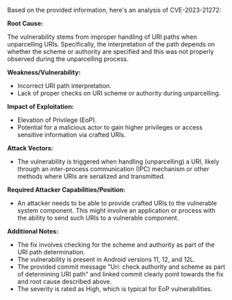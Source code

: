 Based on the provided information, here's an analysis of CVE-2023-21272:

**Root Cause:**

The vulnerability stems from improper handling of URI paths when unparcelling URIs. Specifically, the interpretation of the path depends on whether the scheme or authority are specified and this was not properly observed during the unparcelling process.

**Weakness/Vulnerability:**
- Incorrect URI path interpretation.
- Lack of proper checks on URI scheme or authority during unparcelling.

**Impact of Exploitation:**
- Elevation of Privilege (EoP).
- Potential for a malicious actor to gain higher privileges or access sensitive information via crafted URIs.

**Attack Vectors:**
- The vulnerability is triggered when handling (unparcelling) a URI, likely through an inter-process communication (IPC) mechanism or other methods where URIs are serialized and transmitted.

**Required Attacker Capabilities/Position:**
- An attacker needs to be able to provide crafted URIs to the vulnerable system component. This might involve an application or process with the ability to send such URIs to a vulnerable component.

**Additional Notes:**
- The fix involves checking for the scheme and authority as part of the URI path determination.
- The vulnerability is present in Android versions 11, 12, and 12L.
- The provided commit message "Uri: check authority and scheme as part of determining URI path" and linked commit clearly point towards the fix and root cause described above.
- The severity is rated as High, which is typical for EoP vulnerabilities.